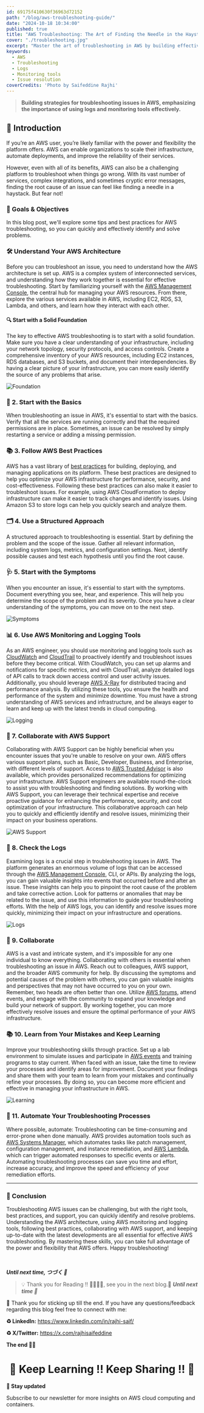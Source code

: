 ```yaml
---
id: 69175f410630f36963d72152
path: "/blog/aws-troubleshooting-guide/"
date: "2024-10-18 10:34:00"
published: true
title: "AWS Troubleshooting: The Art of Finding the Needle in the Haystack"
cover: "./troubleshooting.jpg"
excerpt: "Master the art of troubleshooting in AWS by building effective strategies, utilizing logs, and leveraging monitoring tools to identify and resolve issues efficiently."
keywords:
  - AWS
  - Troubleshooting
  - Logs
  - Monitoring tools
  - Issue resolution
coverCredits: 'Photo by Saifeddine Rajhi'
---
```


> **Building strategies for troubleshooting issues in AWS, emphasizing the importance of using logs and monitoring tools effectively.**

## 🔖 Introduction

If you’re an AWS user, you’re likely familiar with the power and flexibility the platform offers. AWS can enable organizations to scale their infrastructure, automate deployments, and improve the reliability of their services.

However, even with all of its benefits, AWS can also be a challenging platform to troubleshoot when things go wrong. With its vast number of services, complex integrations, and sometimes cryptic error messages, finding the root cause of an issue can feel like finding a needle in a haystack. But fear not!

### 🎯 Goals & Objectives

In this blog post, we'll explore some tips and best practices for AWS troubleshooting, so you can quickly and effectively identify and solve problems.

### 🛠️ Understand Your AWS Architecture

Before you can troubleshoot an issue, you need to understand how the AWS architecture is set up. AWS is a complex system of interconnected services, and understanding how they work together is essential for effective troubleshooting. Start by familiarizing yourself with the [AWS Management Console](https://aws.amazon.com/console/), the central hub for managing your AWS resources. From there, explore the various services available in AWS, including EC2, RDS, S3, Lambda, and others, and learn how they interact with each other.

#### 🔍 Start with a Solid Foundation

The key to effective AWS troubleshooting is to start with a solid foundation. Make sure you have a clear understanding of your infrastructure, including your network topology, security protocols, and access controls. Create a comprehensive inventory of your AWS resources, including EC2 instances, RDS databases, and S3 buckets, and document their interdependencies. By having a clear picture of your infrastructure, you can more easily identify the source of any problems that arise.

![Foundation](./foundation.png)

### 🔧 2. Start with the Basics

When troubleshooting an issue in AWS, it's essential to start with the basics. Verify that all the services are running correctly and that the required permissions are in place. Sometimes, an issue can be resolved by simply restarting a service or adding a missing permission.

### 📚 3. Follow AWS Best Practices

AWS has a vast library of [best practices](https://aws.amazon.com/architecture/well-architected/) for building, deploying, and managing applications on its platform. These best practices are designed to help you optimize your AWS infrastructure for performance, security, and cost-effectiveness. Following these best practices can also make it easier to troubleshoot issues. For example, using AWS CloudFormation to deploy infrastructure can make it easier to track changes and identify issues. Using Amazon S3 to store logs can help you quickly search and analyze them.

### 🗂️ 4. Use a Structured Approach

A structured approach to troubleshooting is essential. Start by defining the problem and the scope of the issue. Gather all relevant information, including system logs, metrics, and configuration settings. Next, identify possible causes and test each hypothesis until you find the root cause.

### 🩺 5. Start with the Symptoms

When you encounter an issue, it's essential to start with the symptoms. Document everything you see, hear, and experience. This will help you determine the scope of the problem and its severity. Once you have a clear understanding of the symptoms, you can move on to the next step.

![Symptoms](./symptoms.jpg)

### 📊 6. Use AWS Monitoring and Logging Tools

As an AWS engineer, you should use monitoring and logging tools such as [CloudWatch](https://aws.amazon.com/cloudwatch/) and [CloudTrail](https://aws.amazon.com/cloudtrail/) to proactively identify and troubleshoot issues before they become critical. With CloudWatch, you can set up alarms and notifications for specific metrics, and with CloudTrail, analyze detailed logs of API calls to track down access control and user activity issues. Additionally, you should leverage [AWS X-Ray](https://aws.amazon.com/xray/) for distributed tracing and performance analysis. By utilizing these tools, you ensure the health and performance of the system and minimize downtime. You must have a strong understanding of AWS services and infrastructure, and be always eager to learn and keep up with the latest trends in cloud computing.

![Logging](./logging.png)

### 🤝 7. Collaborate with AWS Support

Collaborating with AWS Support can be highly beneficial when you encounter issues that you're unable to resolve on your own. AWS offers various support plans, such as Basic, Developer, Business, and Enterprise, with different levels of support. Access to [AWS Trusted Advisor](https://aws.amazon.com/premiumsupport/technology/trusted-advisor/) is also available, which provides personalized recommendations for optimizing your infrastructure. AWS Support engineers are available round-the-clock to assist you with troubleshooting and finding solutions. By working with AWS Support, you can leverage their technical expertise and receive proactive guidance for enhancing the performance, security, and cost optimization of your infrastructure. This collaborative approach can help you to quickly and efficiently identify and resolve issues, minimizing their impact on your business operations.

![AWS Support](./support.jpg)

### 📜 8. Check the Logs

Examining logs is a crucial step in troubleshooting issues in AWS. The platform generates an enormous volume of logs that can be accessed through the [AWS Management Console](https://aws.amazon.com/console/), CLI, or APIs. By analyzing the logs, you can gain valuable insights into events that occurred before and after an issue. These insights can help you to pinpoint the root cause of the problem and take corrective action. Look for patterns or anomalies that may be related to the issue, and use this information to guide your troubleshooting efforts. With the help of AWS logs, you can identify and resolve issues more quickly, minimizing their impact on your infrastructure and operations.

![Logs](./logs.png)

### 👥 9. Collaborate

AWS is a vast and intricate system, and it's impossible for any one individual to know everything. Collaborating with others is essential when troubleshooting an issue in AWS. Reach out to colleagues, AWS support, and the broader AWS community for help. By discussing the symptoms and potential causes of the problem with others, you can gain valuable insights and perspectives that may not have occurred to you on your own. Remember, two heads are often better than one. Utilize [AWS forums](https://forums.aws.amazon.com/), attend events, and engage with the community to expand your knowledge and build your network of support. By working together, you can more effectively resolve issues and ensure the optimal performance of your AWS infrastructure.

### 📚 10. Learn from Your Mistakes and Keep Learning

Improve your troubleshooting skills through practice. Set up a lab environment to simulate issues and participate in [AWS events](https://aws.amazon.com/events/) and training programs to stay current. When faced with an issue, take the time to review your processes and identify areas for improvement. Document your findings and share them with your team to learn from your mistakes and continually refine your processes. By doing so, you can become more efficient and effective in managing your infrastructure in AWS.

![Learning](./learn.jpg)

### 🤖 11. Automate Your Troubleshooting Processes

Where possible, automate: Troubleshooting can be time-consuming and error-prone when done manually. AWS provides automation tools such as [AWS Systems Manager](https://aws.amazon.com/systems-manager/), which automates tasks like patch management, configuration management, and instance remediation, and [AWS Lambda](https://aws.amazon.com/lambda/), which can trigger automated responses to specific events or alerts. Automating troubleshooting processes can save you time and effort, increase accuracy, and improve the speed and efficiency of your remediation efforts.

---

### 🌟 Conclusion

Troubleshooting AWS issues can be challenging, but with the right tools, best practices, and support, you can quickly identify and resolve problems. Understanding the AWS architecture, using AWS monitoring and logging tools, following best practices, collaborating with AWS support, and keeping up-to-date with the latest developments are all essential for effective AWS troubleshooting. By mastering these skills, you can take full advantage of the power and flexibility that AWS offers. Happy troubleshooting!

<br>

**_Until next time, つづく 🎉_**

> 💡 Thank you for Reading !! 🙌🏻😁📃, see you in the next blog.🤘  _**Until next time 🎉**_

🚀 Thank you for sticking up till the end. If you have any questions/feedback regarding this blog feel free to connect with me:

**♻️ LinkedIn:** https://www.linkedin.com/in/rajhi-saif/

**♻️ X/Twitter:** https://x.com/rajhisaifeddine

**The end ✌🏻**

<h1 align="center">🔰 Keep Learning !! Keep Sharing !! 🔰</h1>

**📅 Stay updated**

Subscribe to our newsletter for more insights on AWS cloud computing and containers.
